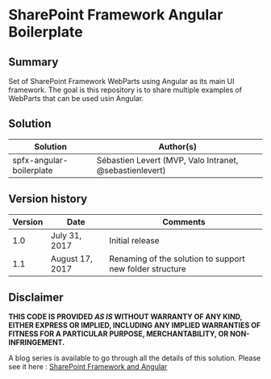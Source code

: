 # SharePoint Framework Angular Boilerplate

## Summary
Set of SharePoint Framework WebParts using Angular as its main UI framework. The goal is this repository is to share multiple examples of WebParts that can be used usin Angular.

## Solution

Solution|Author(s)
--------|---------
spfx-angular-boilerplate|Sébastien Levert (MVP, Valo Intranet, @sebastienlevert)

## Version history

Version|Date|Comments
-------|----|--------
1.0|July 31, 2017|Initial release
1.1|August 17, 2017|Renaming of the solution to support new folder structure

## Disclaimer
**THIS CODE IS PROVIDED *AS IS* WITHOUT WARRANTY OF ANY KIND, EITHER EXPRESS OR IMPLIED, INCLUDING ANY IMPLIED WARRANTIES OF FITNESS FOR A PARTICULAR PURPOSE, MERCHANTABILITY, OR NON-INFRINGEMENT.**

A blog series is available to go through all the details of this solution. Please see it here : [SharePoint Framework and Angular](http://www.sebastienlevert.com/2017/07/31/sharepoint-framework-and-angular-introducing-the-spfx-angular-boilerplate)